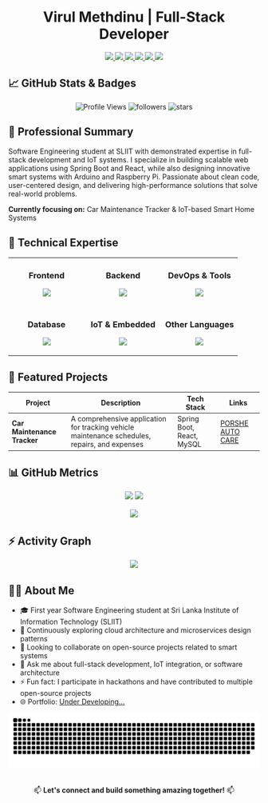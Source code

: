 <h1 align="center">Virul Methdinu | Full-Stack Developer</h1>

<p align="center">
  <a href="https://www.linkedin.com/in/virul-meemana-4597292a0/">
    <img src="https://img.shields.io/badge/LinkedIn-0A66C2?style=for-the-badge&logo=linkedin&logoColor=white" height="30"/>
  </a>
  <a href="mailto:virul.mmeemana@gmail.com">
    <img src="https://img.shields.io/badge/Gmail-EA4335?style=for-the-badge&logo=gmail&logoColor=white" height="30"/>
  </a>
  <a href="https://github.com/MrVirul">
    <img src="https://img.shields.io/badge/GitHub-181717?style=for-the-badge&logo=github&logoColor=white" height="30"/>
  </a>
    <a href="https://facebook.com/virulmethdinumeemana" target="_blank">
    <img src="https://img.shields.io/badge/Facebook-1877F2?style=for-the-badge&logo=facebook&logoColor=white" height="30"/>
  </a>
  <a href="https://instagram.com/virul_on_insta" target="_blank">
    <img src="https://img.shields.io/badge/Instagram-E4405F?style=for-the-badge&logo=instagram&logoColor=white" height="30"/>
  </a>
  <a href="https://wa.me/94701812787" target="_blank">
    <img src="https://img.shields.io/badge/WhatsApp-25D366?style=for-the-badge&logo=whatsapp&logoColor=white" height="30"/>
  </a>
</p>

## 📈 GitHub Stats & Badges

<p align="center">
  <img src="https://komarev.com/ghpvc/?username=MrVirul&label=Profile+Views&color=0e75b6&style=flat-square" alt="Profile Views" />
  <img src="https://img.shields.io/github/followers/MrVirul?label=Followers&style=flat-square" alt="followers"/>
  <img src="https://img.shields.io/github/stars/MrVirul?label=Stars&style=flat-square" alt="stars"/>
</p>

## 💼 Professional Summary

Software Engineering student at SLIIT with demonstrated expertise in full-stack development and IoT systems. I specialize in building scalable web applications using Spring Boot and React, while also designing innovative smart systems with Arduino and Raspberry Pi. Passionate about clean code, user-centered design, and delivering high-performance solutions that solve real-world problems.

**Currently focusing on:** Car Maintenance Tracker & IoT-based Smart Home Systems

## 🔧 Technical Expertise

<table>
  <tr>
    <td valign="top" width="33%">
      <h3 align="center">Frontend</h3>
      <p align="center">
        <img src="https://skillicons.dev/icons?i=react,js,ts,html,css,figma" />
      </p>
    </td>
    <td valign="top" width="33%">
      <h3 align="center">Backend</h3>
      <p align="center">
        <img src="https://skillicons.dev/icons?i=java,spring,nodejs,express,python" />
      </p>
    </td>
    <td valign="top" width="33%">
      <h3 align="center">DevOps & Tools</h3>
      <p align="center">
        <img src="https://skillicons.dev/icons?i=docker,git,linux,vercel,netlify,vscode" />
      </p>
    </td>
  </tr>
  <tr>
    <td valign="top" width="33%">
      <h3 align="center">Database</h3>
      <p align="center">
        <img src="https://skillicons.dev/icons?i=mysql,mongodb,postgres" />
      </p>
    </td>
    <td valign="top" width="33%">
      <h3 align="center">IoT & Embedded</h3>
      <p align="center">
        <img src="https://skillicons.dev/icons?i=arduino,raspberrypi,cpp" />
      </p>
    </td>
    <td valign="top" width="33%">
      <h3 align="center">Other Languages</h3>
      <p align="center">
        <img src="https://skillicons.dev/icons?i=c,cs,php" />
      </p>
    </td>
  </tr>
</table>

## 🚀 Featured Projects

<div align="center">

| Project | Description | Tech Stack | Links |
|---------|-------------|------------|-------|
| **Car Maintenance Tracker** | A comprehensive application for tracking vehicle maintenance schedules, repairs, and expenses | Spring Boot, React, MySQL | [PORSHE AUTO CARE](https://github.com/mrbhanukab/CarCare) |


</div>

## 📊 GitHub Metrics

<div align="center">
  <img height="180em" src="https://github-readme-stats.vercel.app/api?username=MrVirul&show_icons=true&theme=tokyonight&include_all_commits=true&count_private=true" />
  <img height="180em" src="https://github-readme-stats.vercel.app/api/top-langs/?username=MrVirul&layout=compact&theme=tokyonight" />
</div>

<br/>

<div align="center">
  <img src="https://github-profile-trophy.vercel.app/?username=MrVirul&theme=tokyonight&row=1&column=6&margin-w=15" />
</div>



## ⚡ Activity Graph

<p align="center">
  <img src="https://github-readme-activity-graph.vercel.app/graph?username=MrVirul&bg_color=0d1117&color=00ffe5&line=14f1ff&point=ffffff&area=true&hide_border=true" />
</p>

## 👨‍💻 About Me

- 🎓 First year Software Engineering student at Sri Lanka Institute of Information Technology (SLIIT)
- 🌱 Continuously exploring cloud architecture and microservices design patterns
- 👯 Looking to collaborate on open-source projects related to smart systems
- 💬 Ask me about full-stack development, IoT integration, or software architecture
- ⚡ Fun fact: I participate in hackathons and have contributed to multiple open-source projects
- 🌐 Portfolio: [Under Developing...](https://MrVirul.com)

<div align="center">
  <img src="https://github.com/MrVirul/MrVirul/blob/output/github-snake-dark.svg" alt="Contribution Snake Animation" />
</div>

<div align="center">
  <br>
  <p>📫 <b>Let's connect and build something amazing together!</b> 📫</p>
</div>
